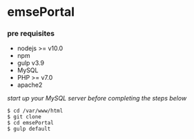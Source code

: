 # emsePortal

### pre requisites
* nodejs >= v10.0
* npm
* gulp v3.9
* MySQL
* PHP >= v7.0
* apache2

*start up your MySQL server before completing the steps below*

```shell
$ cd /var/www/html
$ git clone 
$ cd emsePortal
$ gulp default
```